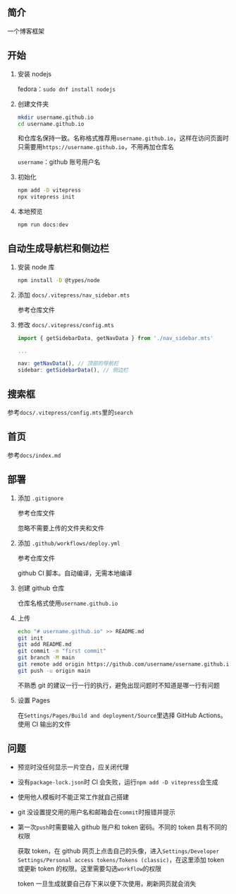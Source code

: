 ## 简介

一个博客框架

## 开始

1. 安装 nodejs

    fedora：`sudo dnf install nodejs`

2. 创建文件夹

    ```sh
    mkdir username.github.io
    cd username.github.io
    ```

    和仓库名保持一致。名称格式推荐用`username.github.io`，这样在访问页面时只需要用`https://username.github.io`，不用再加仓库名

    `username`：github 账号用户名

3. 初始化

    ```sh
    npm add -D vitepress
    npx vitepress init
    ```

4. 本地预览

    ```sh
    npm run docs:dev
    ```

## 自动生成导航栏和侧边栏

1. 安装 node 库

    ```sh
    npm install -D @types/node
    ```

2. 添加 `docs/.vitepress/nav_sidebar.mts`

    参考仓库文件

3. 修改 `docs/.vitepress/config.mts`

    ```js
    import { getSidebarData, getNavData } from './nav_sidebar.mts'

    ...

    nav: getNavData(), // 顶部的导航栏
    sidebar: getSidebarData(), // 侧边栏
    ```

## 搜索框

参考`docs/.vitepress/config.mts`里的`search`

## 首页

参考`docs/index.md`

## 部署

1. 添加 `.gitignore`

    参考仓库文件

    忽略不需要上传的文件夹和文件

2. 添加 `.github/workflows/deploy.yml`

    参考仓库文件

    github CI 脚本。自动编译，无需本地编译

3. 创建 github 仓库

    仓库名格式使用`username.github.io`

4. 上传

    ```sh
    echo "# username.github.io" >> README.md
    git init
    git add README.md
    git commit -m "first commit"
    git branch -M main
    git remote add origin https://github.com/username/username.github.io.git
    git push -u origin main
    ```

    不熟悉 git 的建议一行一行的执行，避免出现问题时不知道是哪一行有问题

5. 设置 Pages

    在`Settings/Pages/Build and deployment/Source`里选择 GitHub Actions。使用 CI 输出的文件

## 问题

- 预览时没任何显示一片空白，应关闭代理
- 没有`package-lock.json`时 CI 会失败，运行`npm add -D vitepress`会生成
- 使用他人模板时不能正常工作就自己搭建
- git 没设置提交用的用户名和邮箱会在`commit`时报错并提示
- 第一次`push`时需要输入 github 账户和 token 密码。不同的 token 具有不同的权限

    获取 token，在 github 网页上点击自己的头像，进入`Settings/Developer Settings/Personal access tokens/Tokens (classic)`，在这里添加 token 或更新 token 的权限。这里需要勾选`workflow`的权限

    token 一旦生成就要自己存下来以便下次使用，刷新网页就会消失
